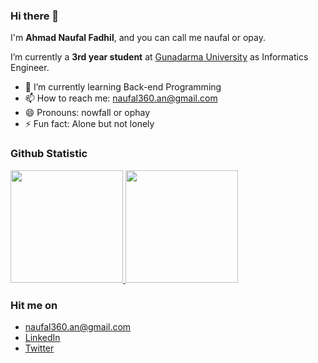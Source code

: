 ### Hi there 👋

I'm **Ahmad Naufal Fadhil**, and you can call me naufal or opay.

I’m currently a **3rd year student** at [Gunadarma University](https://www.gunadarma.ac.id/) as Informatics Engineer.

- 🌱 I’m currently learning Back-end Programming
- 📫 How to reach me: naufal360.an@gmail.com
- 😄 Pronouns: nowfall or ophay
- ⚡ Fun fact: Alone but not lonely

### Github Statistic
<p align="left">
<a href="https://github.com/naufal360">
  <img height="180em" src="https://github-readme-stats-eight-theta.vercel.app/api?username=naufal360&show_icons=true&theme=algolia&include_all_commits=true&count_private=true"/>  
  <img height="180em" src="https://github-readme-stats-eight-theta.vercel.app/api/top-langs/?username=naufal360&layout=compact&langs_count=8&theme=algolia"/>
</a>
</p>

### Hit me on
- naufal360.an@gmail.com
- <a href="https://www.linkedin.com/in/naufal360/">LinkedIn</a>
- <a href="https://twitter.com/Naufalfdl_pay">Twitter</a>
